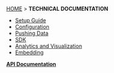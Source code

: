[HOME](Home) > **TECHNICAL DOCUMENTATION**

- [Setup Guide](setting-up-joola)
- [Configuration](Configuration)
- [Pushing Data](pushing-data)
- [SDK](sdk)
- [Analytics and Visualization](https://github.com/joola/joola/wiki/sdk-api-documentation#joolaviz)
- [Embedding](using-embedding)

**[API Documentation](api-documentation)**
